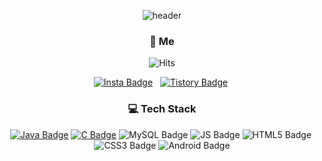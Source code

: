 <div align=center>
  
![header](https://capsule-render.vercel.app/api?type=waving&color=CBCBCB&height=300&section=header&text=Jeonminyooa&fontSize=90&animation=fadeIn)

### :pushpin: **Me** 
![Hits](https://hits.seeyoufarm.com/api/count/incr/badge.svg?url=https%3A%2F%2Fgithub.com%2FJeongminyooa%2Fhit-counter&count_bg=%23CBC5C5&title_bg=%23000000&icon=github.svg&icon_color=%23CBC5C5&title=today+%2F+total&edge_flat=true)
  
  
[![Insta Badge](https://img.shields.io/badge/Instagram-E4405F?style=flat&logo=Instagram&logoColor=white)](https://www.instagram.com/yooa_dev/) &nbsp; [![Tistory Badge](https://img.shields.io/badge/Tistory-000000?style=flat)](https://jeongminyooa.tistory.com/)&nbsp;

### :computer: **Tech Stack** 
[![Java Badge](https://img.shields.io/badge/Java-007396?style=flat-square&logo=Java&logoColor=white)](https://github.com/Jeongminyooa/Algorithm_Java)&nbsp;[![C Badge](https://img.shields.io/badge/C-A8B9CC?style=flat-square&logo=C&logoColor=white)](https://github.com/Jeongminyooa/Algorithm_C)&nbsp;![MySQL Badge](https://img.shields.io/badge/MySQL-4479A1?style=flat-square&logo=MySQL&logoColor=white)&nbsp;![JS Badge](https://img.shields.io/badge/Java%20Script-F7DF1E?style=flat-square&logo=JavaScript&logoColor=black)&nbsp;![HTML5 Badge](https://img.shields.io/badge/HTML5-E34F26?style=flat-square&logo=HTML5&logoColor=white)&nbsp;![CSS3 Badge](https://img.shields.io/badge/CSS3-1572B6?style=flat-square&logo=CSS3&logoColor=white)&nbsp;![Android Badge](https://img.shields.io/badge/Android-3DDC84?style=flat-square&logo=Android&logoColor=white)

<!-- 프로젝트 경험 후 넣도록 하자
![jm's GitHub stats](https://github-readme-stats.vercel.app/api?username=Jeongminyooa&bg_color=red,orange,yellow) -->
</div>
